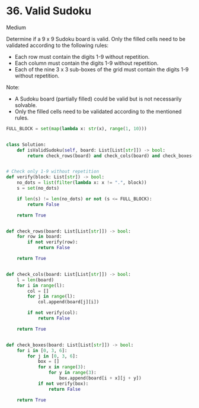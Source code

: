 # 36. Valid Sudoku

Medium

Determine if a 9 x 9 Sudoku board is valid. Only the filled cells need to be
validated according to the following rules:

- Each row must contain the digits 1-9 without repetition.
- Each column must contain the digits 1-9 without repetition.
- Each of the nine 3 x 3 sub-boxes of the grid must contain the digits 1-9
  without repetition.

Note:

- A Sudoku board (partially filled) could be valid but is not necessarily
  solvable.
- Only the filled cells need to be validated according to the mentioned rules.

```python
FULL_BLOCK = set(map(lambda x: str(x), range(1, 10)))


class Solution:
    def isValidSudoku(self, board: List[List[str]]) -> bool:
        return check_rows(board) and check_cols(board) and check_boxes(board)


# Check only 1-9 without repetition
def verify(block: List[str]) -> bool:
    no_dots = list(filter(lambda x: x != ".", block))
    s = set(no_dots)

    if len(s) != len(no_dots) or not (s <= FULL_BLOCK):
        return False

    return True


def check_rows(board: List[List[str]]) -> bool:
    for row in board:
        if not verify(row):
            return False

    return True


def check_cols(board: List[List[str]]) -> bool:
    l = len(board)
    for i in range(l):
        col = []
        for j in range(l):
            col.append(board[j][i])

        if not verify(col):
            return False

    return True


def check_boxes(board: List[List[str]]) -> bool:
    for i in [0, 3, 6]:
        for j in [0, 3, 6]:
            box = []
            for x in range(3):
                for y in range(3):
                    box.append(board[i + x][j + y])
            if not verify(box):
                return False

    return True
```
